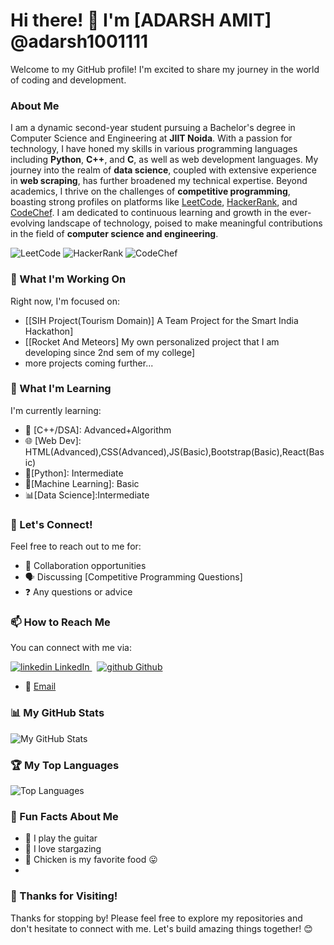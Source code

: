 # Hi there! 👋 I'm [ADARSH AMIT] @adarsh1001111

Welcome to my GitHub profile! I'm excited to share my journey in the world of coding and development. 

### About Me

I am a dynamic second-year student pursuing a Bachelor's degree in Computer Science and Engineering at **JIIT Noida**. With a passion for technology, I have honed my skills in various programming languages including **Python**, **C++**, and **C**, as well as web development languages. My journey into the realm of **data science**, coupled with extensive experience in **web scraping**, has further broadened my technical expertise. Beyond academics, I thrive on the challenges of **competitive programming**, boasting strong profiles on platforms like [LeetCode](https://leetcode.com/adarsh1001111/), [HackerRank](https://www.hackerrank.com/profile/adarsh_amit1001), and [CodeChef](https://www.codechef.com/users/adarshamit1001). I am dedicated to continuous learning and growth in the ever-evolving landscape of technology, poised to make meaningful contributions in the field of **computer science and engineering**. 

![LeetCode](https://example.com/leetcode_logo.png)
![HackerRank](https://example.com/hackerrank_logo.png)
![CodeChef](https://example.com/codechef_logo.png)



### 🚀 What I'm Working On
Right now, I'm focused on:

- [[SIH Project(Tourism Domain)] A Team Project for the Smart India Hackathon]
- [[Rocket And Meteors] My own personalized project that I am developing since 2nd sem of my college]
- more projects coming further...

### 🌱 What I'm Learning
I'm currently learning:

- 🚀 [C++/DSA]: Advanced+Algorithm
- 🌐 [Web Dev]: HTML(Advanced),CSS(Advanced),JS(Basic),Bootstrap(Basic),React(Basic)
- 🐍[Python]: Intermediate 
- 🤖[Machine Learning]: Basic
- 📊[Data Science]:Intermediate

### 🤝 Let's Connect!
Feel free to reach out to me for:

- 🤝 Collaboration opportunities
- 🗣 Discussing [Competitive Programming Questions]
- ❓ Any questions or advice

### 📫 How to Reach Me
You can connect with me via:
<p>
  <a href="https://www.linkedin.com/in/adarsh-amit-1001code" rel="nofollow noreferrer">
    <img src="https://i.stack.imgur.com/gVE0j.png" alt="linkedin"> LinkedIn
  </a> &nbsp; 
  <a href="https://github.com/adarsh1001111" rel="nofollow noreferrer">
    <img src="https://i.stack.imgur.com/tskMh.png" alt="github"> Github
  </a>
</p>

- 📧 [Email](mailto:adarsh.amit2003@gmail.com)
  


### 📊 My GitHub Stats
![My GitHub Stats](https://github-readme-stats.vercel.app/api?username=adarsh1001111&show_icons=true&theme=radical)

### 🏆 My Top Languages
![Top Languages](https://github-readme-stats.vercel.app/api/top-langs/?username=adarsh1001111&layout=compact)

### 🎉 Fun Facts About Me
- 🎸 I play the guitar
- 🌟 I love stargazing
- 🍗 Chicken is my favorite food 😛
- 
### 🙏 Thanks for Visiting!
Thanks for stopping by! Please feel free to explore my repositories and don't hesitate to connect with me. Let's build amazing things together! 😊
